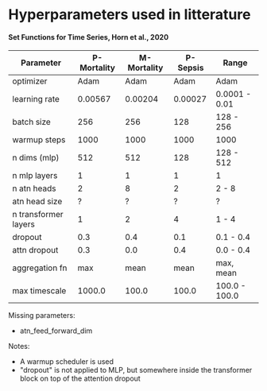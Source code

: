 # Hyperparameters used in litterature


#### Set Functions for Time Series, Horn et al., 2020

| Parameter            | P-Mortality | M-Mortality | P-Sepsis | Range         |
|----------------------|-------------|-------------|----------|---------------|
| optimizer            | Adam        | Adam        | Adam     | Adam          |
| learning rate        | 0.00567     | 0.00204     | 0.00027  | 0.0001 - 0.01 |
| batch size           | 256         | 256         | 128      | 128 - 256     |
| warmup steps         | 1000        | 1000        | 1000     | 1000          |
| n dims (mlp)         | 512         | 512         | 128      | 128 - 512     |
| n mlp layers         | 1           | 1           | 1        | 1             |
| n atn heads          | 2           | 8           | 2        | 2 - 8         |
| atn head size        | ?           | ?           | ?        | ?             |
| n transformer layers | 1           | 2           | 4        | 1 - 4         |
| dropout              | 0.3         | 0.4         | 0.1      | 0.1 - 0.4     |
| attn dropout         | 0.3         | 0.0         | 0.4      | 0.0 - 0.4     |
| aggregation fn       | max         | mean        | mean     | max, mean     |
| max timescale        | 1000.0      | 100.0       | 100.0    | 100.0 - 100.0 |

Missing parameters:
- atn_feed_forward_dim

Notes: 
- A warmup scheduler is used
- "dropout" is not applied to MLP, but somewhere inside the transformer block on top of the attention dropout
